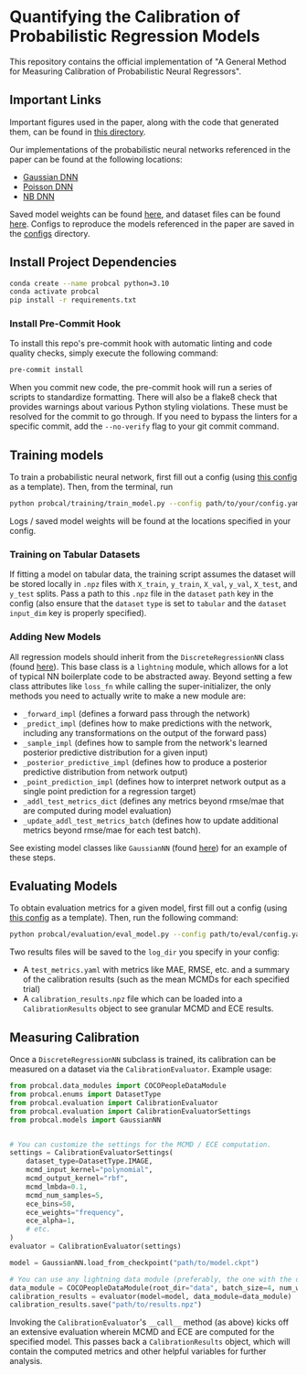 # Quantifying the Calibration of Probabilistic Regression Models

This repository contains the official implementation of "A General Method for Measuring Calibration of Probabilistic Neural Regressors".

## Important Links

Important figures used in the paper, along with the code that generated them, can be found in [this directory](probcal/figures).

Our implementations of the probabilistic neural networks referenced in the paper can be found at the following locations:

- [Gaussian DNN](probcal/models/gaussian_nn.py)
- [Poisson DNN](probcal/models/poisson_nn.py)
- [NB DNN](probcal/models/neg_binom_nn.py)

Saved model weights can be found [here](weights), and dataset files can be found [here](data). Configs to reproduce the models referenced in the paper are saved in the [configs](configs) directory.

## Install Project Dependencies

```bash
conda create --name probcal python=3.10
conda activate probcal
pip install -r requirements.txt
```

### Install Pre-Commit Hook

To install this repo's pre-commit hook with automatic linting and code quality checks, simply execute the following command:

```bash
pre-commit install
```

When you commit new code, the pre-commit hook will run a series of scripts to standardize formatting. There will also be a flake8 check that provides warnings about various Python styling violations. These must be resolved for the commit to go through. If you need to bypass the linters for a specific commit, add the `--no-verify` flag to your git commit command.

## Training models

To train a probabilistic neural network, first fill out a config (using [this config](probcal/training/sample_train_config.yaml) as a template). Then, from the terminal, run

```bash
python probcal/training/train_model.py --config path/to/your/config.yaml
```

Logs / saved model weights will be found at the locations specified in your config.

### Training on Tabular Datasets

If fitting a model on tabular data, the training script assumes the dataset will be stored locally in `.npz` files with `X_train`, `y_train`, `X_val`, `y_val`, `X_test`, and `y_test` splits. Pass a path to this `.npz` file in the `dataset` `path` key in the config (also ensure that the `dataset` `type` is set to `tabular` and the `dataset` `input_dim` key is properly specified).

### Adding New Models

All regression models should inherit from the `DiscreteRegressionNN` class (found [here](probcal/models/discrete_regression_nn.py)). This base class is a `lightning` module, which allows for a lot of typical NN boilerplate code to be abstracted away. Beyond setting a few class attributes like `loss_fn` while calling the super-initializer, the only methods you need to actually write to make a new module are:

- `_forward_impl` (defines a forward pass through the network)
- `_predict_impl` (defines how to make predictions with the network, including any transformations on the output of the forward pass)
- `_sample_impl` (defines how to sample from the network's learned posterior predictive distribution for a given input)
- `_posterior_predictive_impl` (defines how to produce a posterior predictive distribution from network output)
- `_point_prediction_impl` (defines how to interpret network output as a single point prediction for a regression target)
- `_addl_test_metrics_dict` (defines any metrics beyond rmse/mae that are computed during model evaluation)
- `_update_addl_test_metrics_batch` (defines how to update additional metrics beyond rmse/mae for each test batch).

See existing model classes like `GaussianNN` (found [here](probcal/models/gaussian_nn.py)) for an example of these steps.

## Evaluating Models

To obtain evaluation metrics for a given model, first fill out a config (using [this config](probcal/evaluation/sample_eval_config.yaml) as a template).
Then, run the following command:

```bash
python probcal/evaluation/eval_model.py --config path/to/eval/config.yaml
```

Two results files will be saved to the `log_dir` you specify in your config:

- A `test_metrics.yaml` with metrics like MAE, RMSE, etc. and a summary of the calibration results (such as the mean MCMDs for each specified trial)
- A `calibration_results.npz` file which can be loaded into a `CalibrationResults` object to see granular MCMD and ECE results.

## Measuring Calibration

Once a `DiscreteRegressionNN` subclass is trained, its calibration can be measured on a dataset via the `CalibrationEvaluator`. Example usage:

```python
from probcal.data_modules import COCOPeopleDataModule
from probcal.enums import DatasetType
from probcal.evaluation import CalibrationEvaluator
from probcal.evaluation import CalibrationEvaluatorSettings
from probcal.models import GaussianNN


# You can customize the settings for the MCMD / ECE computation.
settings = CalibrationEvaluatorSettings(
    dataset_type=DatasetType.IMAGE,
    mcmd_input_kernel="polynomial",
    mcmd_output_kernel="rbf",
    mcmd_lmbda=0.1,
    mcmd_num_samples=5,
    ece_bins=50,
    ece_weights="frequency",
    ece_alpha=1,
    # etc.
)
evaluator = CalibrationEvaluator(settings)

model = GaussianNN.load_from_checkpoint("path/to/model.ckpt")

# You can use any lightning data module (preferably, the one with the dataset the model was trained on).
data_module = COCOPeopleDataModule(root_dir="data", batch_size=4, num_workers=0, persistent_workers=False)
calibration_results = evaluator(model=model, data_module=data_module)
calibration_results.save("path/to/results.npz")
```

Invoking the `CalibrationEvaluator`'s `__call__` method (as above) kicks off an extensive evaluation wherein MCMD and ECE are computed for the specified model. This passes back a `CalibrationResults` object, which will contain the computed metrics and other helpful variables for further analysis.
